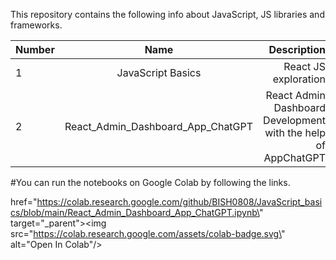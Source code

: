 This repository contains the following  info about JavaScript, JS libraries and frameworks.

| Number        | Name                             | Description                                                   |    
| ------------- |:--------------------------------:|--------------------------------------------------------------:|
|  1            |JavaScript Basics                 |  React JS exploration                                         |
|  2            |React_Admin_Dashboard_App_ChatGPT | React Admin Dashboard Development with the help of AppChatGPT | 

#You can run the notebooks on Google Colab by following the links.

href=\"https://colab.research.google.com/github/BISH0808/JavaScript_basics/blob/main/React_Admin_Dashboard_App_ChatGPT.ipynb\" target=\"_parent\"><img src=\"https://colab.research.google.com/assets/colab-badge.svg\" alt=\"Open In Colab\"/></a>
